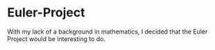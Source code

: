 # Euler-Project
With my lack of a background in mathematics, I decided that the Euler Project would be interesting to do. 
